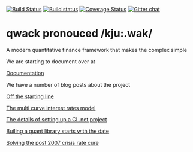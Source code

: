 [![Build Status](https://travis-ci.org/cetusfinance/qwack.svg?branch=master)](https://travis-ci.org/cetusfinance/qwack)
[![Build status](https://ci.appveyor.com/api/projects/status/dkh48o3mel1bkvv0/branch/master?svg=true)](https://ci.appveyor.com/project/Drawaes/qwack/branch/master)
[![Coverage Status](https://coveralls.io/repos/github/cetusfinance/qwack/badge.svg?branch=master)](https://coveralls.io/github/cetusfinance/qwack?branch=master)
[![Gitter chat](https://badges.gitter.im/cetusfinance/qwack/repo.png)](https://gitter.im/cetusfinance/qwack)
# qwack pronouced /kju:.wak/
A modern quantitative finance framework that makes the complex simple

We are starting to document over at

[Documentation](https://cetus.io/qwack)


We have a number of blog posts about the project

[Off the starting line](https://cetus.io/tim/Off-the-starting-line/)

[The multi curve interest rates model](https://cetus.io/gav/It-all-started-in-2007/)

[The details of setting up a CI .net project](https://cetus.io/tim/Digging-in/)

[Builing a quant library starts with the date](https://cetus.io/tim/Time-ticks-on/)

[Solving the post 2007 crisis rate cure](https://cetus.io/gav/Solving-the-problem/)
